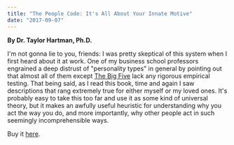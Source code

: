 ```yaml
---
title: "The People Code: It's All About Your Innate Motive"
date: "2017-09-07"
---
```


**By Dr. Taylor Hartman, Ph.D.**

I'm not gonna lie to you, friends: I was pretty skeptical of this system when I first heard about it at work. One of my business school professors engrained a deep distrust of "personality types" in general by pointing out that almost all of them except [The Big Five](http://jeffrussellcoaching.us15.list-manage.com/track/click?u=df2d4a2d24de687c5851d6fb7&id=86f302a397&e=a21731beeb) lack any rigorous empirical testing. That being said, as I read this book, time and again I saw descriptions that rang extremely true for either myself or my loved ones. It's probably easy to take this too far and use it as some kind of universal theory, but it makes an awfully useful heuristic for understanding why you act the way you do, and more importantly, why other people act in such seemingly incomprehensible ways.

Buy it [here](https://smile.amazon.com/People-Code-About-Innate-Motive-ebook/dp/B000W5MI7G/ref=sr_1_1?s=digital-text&ie=UTF8&qid=1507241030&sr=1-1&keywords=the+people+code).
